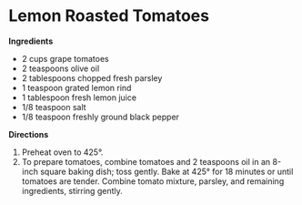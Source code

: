 # Lemon Roasted Tomatoes

**Ingredients**

* 2 cups grape tomatoes
* 2 teaspoons olive oil
* 2 tablespoons chopped fresh parsley
* 1 teaspoon grated lemon rind
* 1 tablespoon fresh lemon juice
* 1/8 teaspoon salt
* 1/8 teaspoon freshly ground black pepper

**Directions**

1. Preheat oven to 425°.
5. To prepare tomatoes, combine tomatoes and 2 teaspoons oil in an 8-inch square baking dish;
   toss gently. Bake at 425° for 18 minutes or until tomatoes are tender. Combine tomato mixture,
   parsley, and remaining ingredients, stirring gently.
